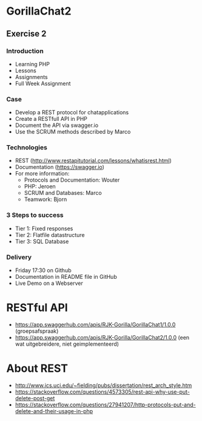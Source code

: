 # GorillaChat2

## Exercise 2

### Introduction

* Learning PHP
* Lessons
* Assignments
* Full Week Assignment

### Case

* Develop a REST protocol for chatapplications
* Create a RESTfull API in PHP
* Document the API via swagger.io
* Use the SCRUM methods described by Marco

### Technologies

* REST (http://www.restapitutorial.com/lessons/whatisrest.html)
* Documentation (https://swagger.io)
* For more information:
    * Protocols and Documentation: Wouter
    * PHP: Jeroen
    * SCRUM and Databases: Marco
    * Teamwork: Bjorn

### 3 Steps to success

* Tier 1: Fixed responses
* Tier 2: Flatfile datastructure
* Tier 3: SQL Database

### Delivery

* Friday 17:30 on Github
* Documentation in README file in GitHub
* Live Demo on a Webserver

# RESTful API

* https://app.swaggerhub.com/apis/RJK-Gorilla/GorillaChat1/1.0.0 (groepsafspraak)
* https://app.swaggerhub.com/apis/RJK-Gorilla/GorillaChat2/1.0.0 (een wat uitgebreidere, niet geimplementeerd)

# About REST

* http://www.ics.uci.edu/~fielding/pubs/dissertation/rest_arch_style.htm
* https://stackoverflow.com/questions/4573305/rest-api-why-use-put-delete-post-get
* https://stackoverflow.com/questions/27941207/http-protocols-put-and-delete-and-their-usage-in-php

